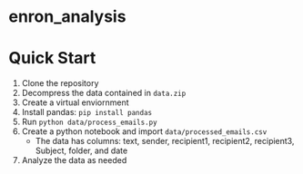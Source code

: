 # enron_analysis


# Quick Start

1. Clone the repository
2. Decompress the data contained in `data.zip`
3. Create a virtual enviornment
4. Install pandas: `pip install pandas`
5. Run `python data/process_emails.py`
6. Create a python notebook and import `data/processed_emails.csv`
    - The data has columns: text, sender, recipient1, recipient2, recipient3, Subject, folder, and date
7. Analyze the data as needed
